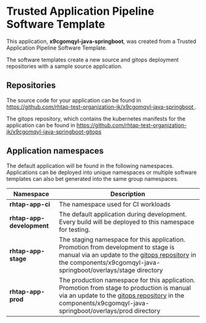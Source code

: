 # Trusted Application Pipeline Software Template

This application, **x9cgomqyl-java-springboot**, was created from a Trusted Application Pipeline Software Template.

The software templates create a new source and gitops deployment repositories with a sample source application. 

## Repositories

The source code for your application can be found in [https://github.com/rhtap-test-organization-jk/x9cgomqyl-java-springboot ](https://github.com/rhtap-test-organization-jk/x9cgomqyl-java-springboot ).
 
The gitops repository, which contains the kubernetes manifests for the application can be found in 
[https://github.com/rhtap-test-organization-jk/x9cgomqyl-java-springboot-gitops ](https://github.com/rhtap-test-organization-jk/x9cgomqyl-java-springboot-gitops ) 

## Application namespaces 

The default application will be found in the following namespaces. Applications can be deployed into unique namespaces or multiple software templates can also bet generated into the same group namespaces.  

|  Namespace   |  Description   |  
| -------- | -------- |
| **rhtap-app-ci** | The namespace used for CI workloads |
| **rhtap-app-development** | The default application during development. Every build will be deployed to this namespace for testing. |
| **rhtap-app-stage** | The staging namespace for this application. Promotion from development to stage is manual via an update to the [gitops repository](https://github.com/rhtap-test-organization-jk/x9cgomqyl-java-springboot-gitops ) in the components/x9cgomqyl-java-springboot/overlays/stage directory |
| **rhtap-app-prod** | The production namespace for this application. Promotion from stage to production is manual via an update to the [gitops repository](https://github.com/rhtap-test-organization-jk/x9cgomqyl-java-springboot-gitops ) in the components/x9cgomqyl-java-springboot/overlays/prod directory |
